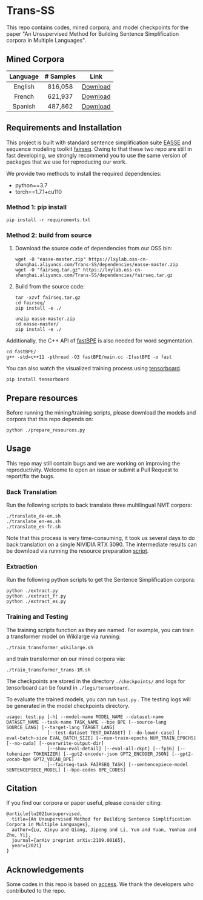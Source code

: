 # Trans-SS

This repo contains codes, mined corpora, and model checkpoints for the paper "An Unsupervised Method for Building Sentence Simplification corpora in Multiple Languages".

## Mined Corpora

| Language | # Samples |                             Link                             |
| :------: | :-------: | :----------------------------------------------------------: |
| English  |  816,058  | [Download](https://lxylab.oss-cn-shanghai.aliyuncs.com/Trans-SS/datasets/trans-1M.tar.gz) |
|  French  |  621,937  | [Download](https://lxylab.oss-cn-shanghai.aliyuncs.com/Trans-SS/datasets/trans-fr.tar.gz) |
| Spanish  |  487,862  | [Download](https://lxylab.oss-cn-shanghai.aliyuncs.com/Trans-SS/datasets/trans-es.tar.gz) |

## Requirements and Installation

This project is built with standard sentence simplification suite [EASSE](https://github.com/feralvam/easse) and sequence modeling toolkit [fairseq](https://github.com/pytorch/fairseq). Owing to that these two repo are still in fast developing,  we strongly recommend you to use the same version of packages that we use for reproducing our work.

We provide two methods to install the required dependencies:

- python==3.7
- torch==1.7.1+cu110

### Method 1: pip install

```shell
pip install -r requirements.txt
```

### Method 2: build from source

1. Download the source code of dependencies from our OSS bin:

    ```shell
    wget -O "easse-master.zip" https://lxylab.oss-cn-shanghai.aliyuncs.com/Trans-SS/dependencies/easse-master.zip
    wget -O "fairseq.tar.gz" https://lxylab.oss-cn-shanghai.aliyuncs.com/Trans-SS/dependencies/fairseq.tar.gz
    ```

2. Build from the source code:
    ```shell
    tar -xzvf fairseq.tar.gz
    cd fairseq/
    pip install -e ./
    ```

    ```shell
    unzip easse-master.zip
    cd easse-master/
    pip install -e ./
    ```


Additionally, the C++ API of [fastBPE](https://github.com/glample/fastBPE) is also needed for word segmentation.

```shell
cd fastBPE/
g++ -std=c++11 -pthread -O3 fastBPE/main.cc -IfastBPE -o fast
```

You can also watch the visualized training process using [tensorboard](https://github.com/tensorflow/tensorboard).

```shell
pip install tensorboard
```

## <span id="prepare">Prepare resources</span>

Before running the mining/training scripts, please download the models and corpora that this repo depends on:

```shell
python ./prepare_resources.py
```

## Usage

This repo may still contain bugs and we are working on improving the reproductivity. Welcome to open an issue or submit a Pull Request to report/fix the bugs.

### Back Translation

Run the following scripts to back translate three multilingual NMT corpora:

```shell
./translate_de-en.sh
./translate_en-es.sh
./translate_en-fr.sh
```

Note that this process is very time-consuming, it took us several days to do back translation on a single NIVIDIA RTX 3090. The intermediate results can be download via running the resource preparation [script](#prepare).

### Extraction

Run the following python scripts to get the Sentence Simplification corpora:

```shell
python ./extract.py
python ./extract_fr.py
python ./extract_es.py
```

### Training and Testing

The training scripts function as they are named. For example, you can train a transformer model on Wikilarge via running:

```
./train_transformer_wikilarge.sh
```

and train transformer on our mined corpora via:

```
./train_transformer_trans-1M.sh
```

The checkpoints are stored in the directory ```./checkpoints/``` and logs for tensorboard can be found in ```./logs/tensorboard```.

To evaluate the trained models, you can run ```test.py``` . The testing logs will be generated in the model checkpoints directory.

```
usage: test.py [-h] --model-name MODEL_NAME --dataset-name DATASET_NAME --task-name TASK_NAME --bpe BPE [--source-lang SOURCE_LANG] [--target-lang TARGET_LANG]
               [--test-dataset TEST_DATASET] [--do-lower-case] [--eval-batch-size EVAL_BATCH_SIZE] [--num-train-epochs NUM_TRAIN_EPOCHS] [--no-cuda] [--overwrite-output-dir]
               [--show-eval-detail] [--eval-all-ckpt] [--fp16] [--tokenizer TOKENIZER] [--gpt2-encoder-json GPT2_ENCODER_JSON] [--gpt2-vocab-bpe GPT2_VOCAB_BPE]
               [--fairseq-task FAIRSEQ_TASK] [--sentencepiece-model SENTENCEPIECE_MODEL] [--bpe-codes BPE_CODES]
```


## Citation

If you find our corpora or paper useful, please consider citing:

```
@article{lu2021unsupervised,
  title={An Unsupervised Method for Building Sentence Simplification Corpora in Multiple Languages},
  author={Lu, Xinyu and Qiang, Jipeng and Li, Yun and Yuan, Yunhao and Zhu, Yi},
  journal={arXiv preprint arXiv:2109.00165},
  year={2021}
}
```

## Acknowledgements

Some codes in this repo is based on [access](https://github.com/facebookresearch/access). We thank the developers who contributed to the repo. 
